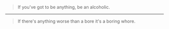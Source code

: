 > If you've got to be anything, be an alcoholic.

---

> If there's anything worse than a bore it's a boring whore.